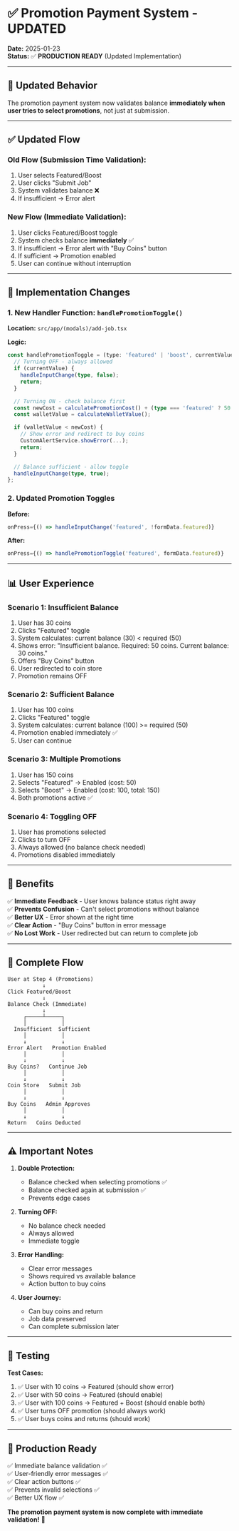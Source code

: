 # ✅ Promotion Payment System - UPDATED

**Date:** 2025-01-23  
**Status:** ✅ **PRODUCTION READY** (Updated Implementation)

---

## 🎯 **Updated Behavior**

The promotion payment system now validates balance **immediately when user tries to select promotions**, not just at submission.

---

## ✅ **Updated Flow**

### **Old Flow (Submission Time Validation):**
1. User selects Featured/Boost
2. User clicks "Submit Job"
3. System validates balance ❌
4. If insufficient → Error alert

### **New Flow (Immediate Validation):**
1. User clicks Featured/Boost toggle
2. System checks balance **immediately** ✅
3. If insufficient → Error alert with "Buy Coins" button
4. If sufficient → Promotion enabled
5. User can continue without interruption

---

## 🔧 **Implementation Changes**

### **1. New Handler Function: `handlePromotionToggle()`**

**Location:** `src/app/(modals)/add-job.tsx`

**Logic:**
```typescript
const handlePromotionToggle = (type: 'featured' | 'boost', currentValue: boolean) => {
  // Turning OFF - always allowed
  if (currentValue) {
    handleInputChange(type, false);
    return;
  }

  // Turning ON - check balance first
  const newCost = calculatePromotionCost() + (type === 'featured' ? 50 : 100);
  const walletValue = calculateWalletValue();

  if (walletValue < newCost) {
    // Show error and redirect to buy coins
    CustomAlertService.showError(...);
    return;
  }

  // Balance sufficient - allow toggle
  handleInputChange(type, true);
};
```

### **2. Updated Promotion Toggles**

**Before:**
```typescript
onPress={() => handleInputChange('featured', !formData.featured)}
```

**After:**
```typescript
onPress={() => handlePromotionToggle('featured', formData.featured)}
```

---

## 📊 **User Experience**

### **Scenario 1: Insufficient Balance**
1. User has 30 coins
2. Clicks "Featured" toggle
3. System calculates: current balance (30) < required (50)
4. Shows error: "Insufficient balance. Required: 50 coins. Current balance: 30 coins."
5. Offers "Buy Coins" button
6. User redirected to coin store
7. Promotion remains OFF

### **Scenario 2: Sufficient Balance**
1. User has 100 coins
2. Clicks "Featured" toggle
3. System calculates: current balance (100) >= required (50)
4. Promotion enabled immediately ✅
5. User can continue

### **Scenario 3: Multiple Promotions**
1. User has 150 coins
2. Selects "Featured" → Enabled (cost: 50)
3. Selects "Boost" → Enabled (cost: 100, total: 150)
4. Both promotions active ✅

### **Scenario 4: Toggling OFF**
1. User has promotions selected
2. Clicks to turn OFF
3. Always allowed (no balance check needed)
4. Promotions disabled immediately

---

## 🎉 **Benefits**

✅ **Immediate Feedback** - User knows balance status right away  
✅ **Prevents Confusion** - Can't select promotions without balance  
✅ **Better UX** - Error shown at the right time  
✅ **Clear Action** - "Buy Coins" button in error message  
✅ **No Lost Work** - User redirected but can return to complete job  

---

## 🔄 **Complete Flow**

```
User at Step 4 (Promotions)
           ↓
Click Featured/Boost
           ↓
Balance Check (Immediate)
           ↓
     ┌─────┴─────┐
     │           │
  Insufficient  Sufficient
     │           │
     ↓           ↓
Error Alert   Promotion Enabled
     │           │
     ↓           ↓
Buy Coins?   Continue Job
     │           │
     ↓           ↓
Coin Store   Submit Job
     │           │
     ↓           ↓
Buy Coins   Admin Approves
     │           │
     ↓           ↓
Return   Coins Deducted
```

---

## ⚠️ **Important Notes**

1. **Double Protection:**
   - Balance checked when selecting promotions ✅
   - Balance checked again at submission ✅
   - Prevents edge cases

2. **Turning OFF:**
   - No balance check needed
   - Always allowed
   - Immediate toggle

3. **Error Handling:**
   - Clear error messages
   - Shows required vs available balance
   - Action button to buy coins

4. **User Journey:**
   - Can buy coins and return
   - Job data preserved
   - Can complete submission later

---

## 🧪 **Testing**

**Test Cases:**
1. ✅ User with 10 coins → Featured (should show error)
2. ✅ User with 50 coins → Featured (should enable)
3. ✅ User with 100 coins → Featured + Boost (should enable both)
4. ✅ User turns OFF promotion (should always work)
5. ✅ User buys coins and returns (should work)

---

## 🎉 **Production Ready**

✅ Immediate balance validation ✅  
✅ User-friendly error messages ✅  
✅ Clear action buttons ✅  
✅ Prevents invalid selections ✅  
✅ Better UX flow ✅  

**The promotion payment system is now complete with immediate validation!** 🚀

